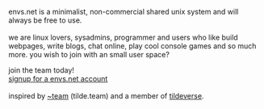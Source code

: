 envs.net is a minimalist, non-commercial
shared unix system and will always be free to use.<br>
<br>
we are linux lovers, sysadmins, programmer and users who like build
webpages, write blogs, chat online, play cool console games and so much
more. you wish to join with an small user space?<br>

join the team today!<br>
<a href="https://envs.net/signup">signup for a envs.net account</a><br>
<br>
inspired by [&#126;team](https://tilde.team/) (tilde.team) and a member of [tildeverse](https://tildeverse.org/).
